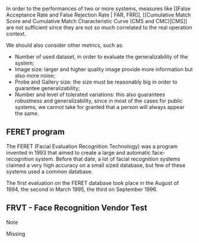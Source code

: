 In order to the performances of two or more systems, measures like [[False Acceptance Rate and False Rejection Rate | FAR, FRR]], [[Cumulative Match Score and Cumulative Match Characteristic Curve (CMS and CMC)|CMS]] are not sufficient since they are not so much correlated to the real operation context.

We should also consider other metrics, such as:
- Number of used dataset, in order to evaluate the generalizability of the system;
- Image size: larger and higher quality image provide more information but also more noise;
- Probe and Gallery size: the size must be reasonably big in order to guarantee generalizability;
- Number and level of tolerated variations: this also guarantees robustness and generalizability, since in most of the cases for public systems, we cannot take for granted that a person will always appear the same.

## FERET program

The FERET (Facial Evaluation Recognition Technology) was a program invented in 1993 that aimed to create a large and automatic face-recognition system. Before that date, a lot of facial recognition systems claimed a very high accuracy on a small sized database, but few of these systems used a common database.

The first evaluation on the FERET database took place in the August of 1994, the second in March 1995, the third on September 1996.

## FRVT - Face Recognition Vendor Test

> [!Note]
> Missing